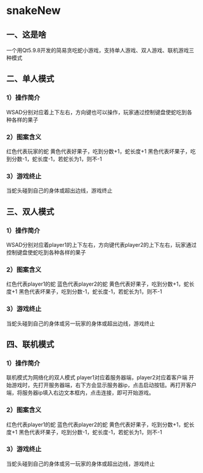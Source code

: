 # snakeNew

## 一、这是啥
一个用Qt5.9.8开发的简易贪吃蛇小游戏，支持单人游戏、双人游戏、联机游戏三种模式

## 二、单人模式
### 1）操作简介
WSAD分别对应着上下左右，方向键也可以操作，玩家通过控制键盘使蛇吃到各种各样的果子
### 2）图案含义
红色代表玩家的蛇
黄色代表好果子，吃到分数+1，蛇长度+1
黑色代表坏果子，吃到分数-1，蛇长度-1，若蛇长为1，则不-1
### 3）游戏终止
当蛇头碰到自己的身体或超出边线，游戏终止

## 三、双人模式
### 1）操作简介
WSAD分别对应着player1的上下左右，方向键代表player2的上下左右，玩家通过控制键盘使蛇吃到各种各样的果子
### 2）图案含义
红色代表player1的蛇
蓝色代表player2的蛇
黄色代表好果子，吃到分数+1，蛇长度+1
黑色代表坏果子，吃到分数-1，蛇长度-1，若蛇长为1，则不-1
### 3）游戏终止
当蛇头碰到自己的身体或另一玩家的身体或超出边线，游戏终止

## 四、联机模式
### 1）操作简介
联机模式为网络化的双人模式
player1对应着服务器端，player2对应着客户端
开始游戏时，先打开服务器端，右下方会显示服务器ip，点击启动按钮。再打开客户端，将服务器ip填入右边文本框内，点击连接，即可开始游戏。
### 2）图案含义
红色代表player1的蛇
蓝色代表player2的蛇
黄色代表好果子，吃到分数+1，蛇长度+1
黑色代表坏果子，吃到分数-1，蛇长度-1，若蛇长为1，则不-1
### 3）游戏终止
当蛇头碰到自己的身体或另一玩家的身体或超出边线，游戏终止